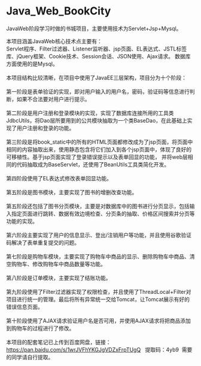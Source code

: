 # Java_Web_BookCity
JavaWeb阶段学习时做的书城项目，主要使用技术为Servlet+Jsp+Mysql。

本项目涵盖JavaWeb核心技术点主要有：<br>
Servlet程序、Filter过滤器、Listener监听器、jsp页面、EL表达式、JSTL标签库、jQuery框架、Cookie技术、Session会话、JSON使用、Ajax请求。
数据库方面使用的是Mysql。<br><br>
本项目结构比较清晰，在项目中使用了JavaEE三层架构，项目分为十个阶段：<br><br>
第一阶段是表单验证的实现，即对用户输入的用户名，密码，验证码等信息进行判断，如果不合法要对用户进行提示。<br><br>
第二阶段是用户注册和登录模块的实现，实现了数据库连接所用的工具类JdbcUtils，将Dao层所要用到的公共模块抽取为一个类BaseDao，在此基础上实现了用户注册和登录的功能。<br><br>
第三阶段是将book_static中的所有的HTML页面都修改成为了jsp页面，将页面中相同的内容抽取出来，使用静态包含将它们加入到各个jsp页面中，体现了良好的可移植性。基于jsp页面实现了登录错误提示以及表单回显的功能，
并将web层相同的代码抽取成为BaseServlet，还使用了BeanUtils工具类简化开发。<br><br>
第四阶段使用了EL表达式修改表单回显功能。<br><br>
第五阶段是图书模块，主要实现了图书的增删改查功能。<br><br>
第五阶段还包括了图书分页模块，主要是对数据库中的图书进行分页显示，包括输入指定页面进行跳转、数据有效边境检查、分页条的抽取、价格区间搜索并分页等功能的实现。<br><br>
第六阶段主要实现了用户的信息显示、登出/注销用户等功能，并且使用谷歌验证码解决了表单重复提交的问题。<br><br>
第七阶段是购物车模块，主要实现了购物车中商品的显示、删除购物车中商品、清空购物车、修改购物车中商品数量等功能。<br><br>
第八阶段是订单模块，主要实现了结账功能。<br><br>
第九阶段使用了Filter过滤器实现了权限检查，并且使用了ThreadLocal+Filter对项目进行统一的管理。最后将所有异常统一交给Tomcat，让Tomcat展示有好的错误信息页面。<br><br>
第十阶段使用了AJAX请求验证用户名是否可用，并使用AJAX请求将把商品添加到购物车的过程进行了修改。<br><br>
本项目的配套笔记已上传到百度网盘，链接：https://pan.baidu.com/s/1wrJVFhYKGJgVDZxFrpTUgQ &nbsp;&nbsp;提取码：4yb9 &nbsp;需要的同学请自行提取。



